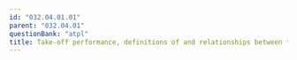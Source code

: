 ```yaml
---
id: "032.04.01.01"
parent: "032.04.01"
questionBank: "atpl"
title: Take-off performance, definitions of and relationships between terms
---
```

